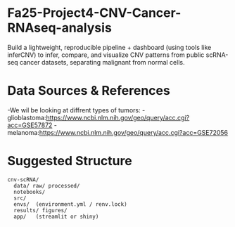 # Fa25-Project4-CNV-Cancer-RNAseq-analysis
Build a lightweight, reproducible pipeline + dashboard (using tools like inferCNV) to infer, compare, and visualize CNV patterns from public scRNA-seq cancer datasets, separating malignant from normal cells.
# Data Sources & References
-We wil be looking at diffrent types of tumors:
  -glioblastoma:https://www.ncbi.nlm.nih.gov/geo/query/acc.cgi?acc=GSE57872
  -melanoma:https://www.ncbi.nlm.nih.gov/geo/query/acc.cgi?acc=GSE72056


# Suggested Structure
```
cnv-scRNA/
  data/ raw/ processed/
  notebooks/
  src/
  envs/  (environment.yml / renv.lock)
  results/ figures/
  app/   (streamlit or shiny)
```
